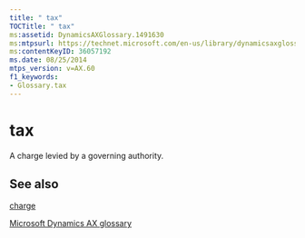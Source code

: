 ```yaml
---
title: " tax"
TOCTitle: " tax"
ms:assetid: DynamicsAXGlossary.1491630
ms:mtpsurl: https://technet.microsoft.com/en-us/library/dynamicsaxglossary.1491630(v=AX.60)
ms:contentKeyID: 36057192
ms.date: 08/25/2014
mtps_version: v=AX.60
f1_keywords:
- Glossary.tax
---
```


# tax

A charge levied by a governing authority.

## See also

[charge](charge.md)

[Microsoft Dynamics AX glossary](glossary/microsoft-dynamics-ax-glossary.md)

  



